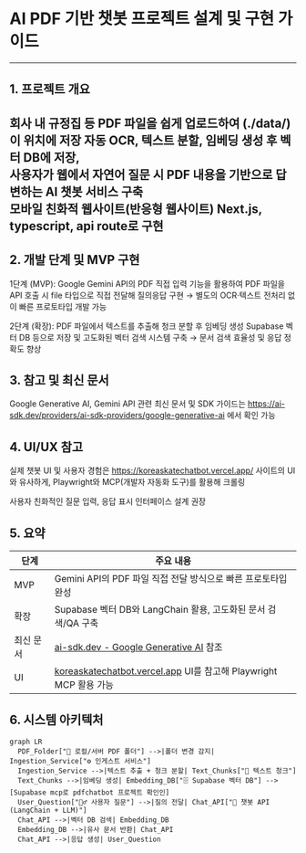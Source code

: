 # AI PDF 기반 챗봇 프로젝트 설계 및 구현 가이드

---

## 1. 프로젝트 개요

회사 내 규정집 등 PDF 파일을 쉽게 업로드하여 (./data/) 이 위치에 저장 
자동 OCR, 텍스트 분할, 임베딩 생성 후 벡터 DB에 저장,  
사용자가 웹에서 자연어 질문 시 PDF 내용을 기반으로 답변하는 AI 챗봇 서비스 구축  
모바일 친화적 웹사이트(반응형 웹사이트)
Next.js, typescript, api route로 구현
---

## 2. 개발 단계 및 MVP 구현

1단계 (MVP):
Google Gemini API의 PDF 직접 입력 기능을 활용하여
PDF 파일을 API 호출 시 file 타입으로 직접 전달해 질의응답 구현
→ 별도의 OCR·텍스트 전처리 없이 빠른 프로토타입 개발 가능

2단계 (확장):
PDF 파일에서 텍스트를 추출해 청크 분할 후 임베딩 생성
Supabase 벡터 DB 등으로 저장 및 고도화된 벡터 검색 시스템 구축
→ 문서 검색 효율성 및 응답 정확도 향상

## 3. 참고 및 최신 문서
Google Generative AI, Gemini API 관련 최신 문서 및 SDK 가이드는
https://ai-sdk.dev/providers/ai-sdk-providers/google-generative-ai
에서 확인 가능

## 4. UI/UX 참고
실제 챗봇 UI 및 사용자 경험은
https://koreaskatechatbot.vercel.app/
사이트의 UI와 유사하게,
Playwright와 MCP(개발자 자동화 도구)를 활용해 크롤링

사용자 친화적인 질문 입력, 응답 표시 인터페이스 설계 권장

## 5. 요약
| 단계    | 주요 내용                                                                                                      |
| ----- | ---------------------------------------------------------------------------------------------------------- |
| MVP   | Gemini API의 PDF 파일 직접 전달 방식으로 빠른 프로토타입 완성                                                                  |
| 확장    | Supabase 벡터 DB와 LangChain 활용, 고도화된 문서 검색/QA 구축                                                             |
| 최신 문서 | [ai-sdk.dev - Google Generative AI](https://ai-sdk.dev/providers/ai-sdk-providers/google-generative-ai) 참조 |
| UI    | [koreaskatechatbot.vercel.app](https://koreaskatechatbot.vercel.app/) UI를 참고해 Playwright MCP 활용 가능         |


## 6. 시스템 아키텍처

```mermaid
graph LR
  PDF_Folder["📂 로컬/서버 PDF 폴더"] -->|폴더 변경 감지| Ingestion_Service["⚙️ 인게스트 서비스"]
  Ingestion_Service -->|텍스트 추출 + 청크 분할| Text_Chunks["🧩 텍스트 청크"]
  Text_Chunks -->|임베딩 생성| Embedding_DB["🗄️ Supabase 벡터 DB"] --> [Supabase mcp로 pdfchatbot 프로젝트 확인인]
  User_Question["🙋‍♂️ 사용자 질문"] -->|질의 전달| Chat_API["🤖 챗봇 API (LangChain + LLM)"]
  Chat_API -->|벡터 DB 검색| Embedding_DB
  Embedding_DB -->|유사 문서 반환| Chat_API
  Chat_API -->|응답 생성| User_Question

